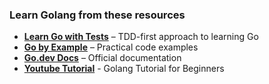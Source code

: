 ### **Learn Golang from these resources**

- [**Learn Go with Tests**](https://quii.gitbook.io/learn-go-with-tests) – TDD-first approach to learning Go  
- [**Go by Example**](https://gobyexample.com/) – Practical code examples  
- [**Go.dev Docs**](https://go.dev/doc/) – Official documentation  
- [**Youtube Tutorial**](https://www.youtube.com/watch?v=yyUHQIec83I) - Golang Tutorial for Beginners